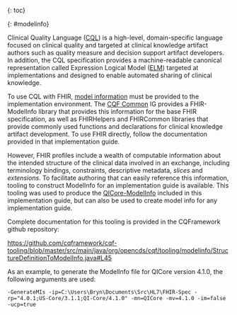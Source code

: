 {: toc}

{: #modelinfo}

Clinical Quality Language ([CQL](http://cql.hl7.org)) is a high-level, domain-specific language focused on clinical quality and targeted at clinical knowledge artifact authors such as quality measure and decision support artifact developers. In addition, the CQL specification provides a machine-readable canonical representation called Expression Logical Model ([ELM](https://cql.hl7.org/04-logicalspecification.html)) targeted at implementations and designed to enable automated sharing of clinical knowledge.

To use CQL with FHIR, [model information](https://cql.hl7.org/07-physicalrepresentation.html#data-model-references) must be provided to the implementation environment. The [CQF Common](http://build.fhir.org/ig/cqframework/cqf) IG provides a FHIR-ModelInfo library that provides this information for the base FHIR specification, as well as FHIRHelpers and FHIRCommon libraries that provide commonly used functions and declarations for clinical knowledge artifact development. To use FHIR directly, follow the documentation provided in that implementation guide.

However, FHIR profiles include a wealth of computable information about the intended structure of the clinical data involved in an exchange, including terminology bindings, constraints, descriptive metadata, _slices_ and _extensions_. To facilitate authoring that can easily reference this information, tooling to construct ModelInfo for an implementation guide is available. This tooling was used to produce the [QICore-ModelInfo](Library-QICore-ModelInfo.html) included in this implementation guide, but can also be used to create model info for any implementation guide.

Complete documentation for this tooling is provided in the CQFramework github repository:

https://github.com/cqframework/cqf-tooling/blob/master/src/main/java/org/opencds/cqf/tooling/modelinfo/StructureDefinitionToModelInfo.java#L45

As an example, to generate the ModelInfo file for QICore version 4.1.0, the following arguments are used:

```
-GenerateMIs -ip=C:\Users\Bryn\Documents\Src\HL7\FHIR-Spec -rp="4.0.1;US-Core/3.1.1;QI-Core/4.1.0" -mn=QICore -mv=4.1.0 -im=false -ucp=true
```
